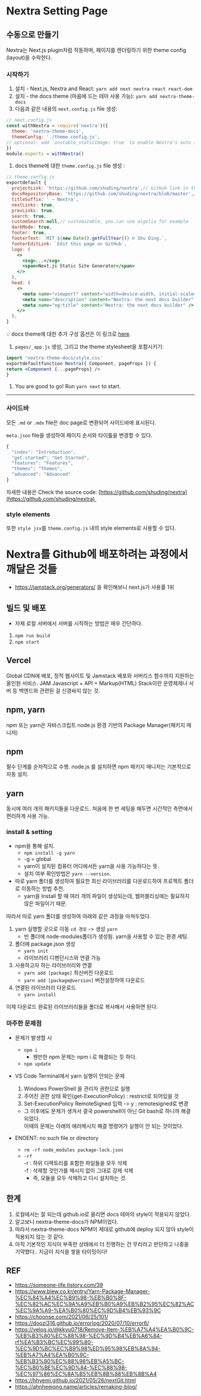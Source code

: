 # Nextra Setting Page

## 수동으로 만들기

Nextra는 Next.js plugin처럼 작동하며, 페이지를 렌더링하기 위한 theme config (layout)을 수락한다. 

### 시작하기

1. 설치 - Next.js, Nextra and React: `yarn add next nextra react react-dom`
2. 설치 - the docs theme (마음에 드는 테마 사용 가능): `yarn add nextra-theme-docs`
3. 다음과 같은 내용의 `next.config.js` file 생성:

```jsx
// next.config.js
const withNextra = require('nextra')({
  theme: 'nextra-theme-docs',
  themeConfig: './theme.config.js',
// optional: add `unstable_staticImage: true` to enable Nextra's auto image import
})
module.exports = withNextra()
```

1. docs theme에 대한 `theme.config.js` file 생성 : 

```jsx
// theme.config.js
exportdefault {
  projectLink: 'https://github.com/shuding/nextra',// GitHub link in the navbar
  docsRepositoryBase: 'https://github.com/shuding/nextra/blob/master',// base URL for the docs repository
  titleSuffix: ' – Nextra',
  nextLinks: true,
  prevLinks: true,
  search: true,
  customSearch:null,// customizable, you can use algolia for example
  darkMode: true,
  footer: true,
  footerText: `MIT ${new Date().getFullYear()} © Shu Ding.`,
  footerEditLink: `Edit this page on GitHub`,
  logo: (
    <>
      <svg>...</svg>
      <span>Next.js Static Site Generator</span>
    </>
  ),
  head: (
    <>
      <meta name="viewport" content="width=device-width, initial-scale=1.0" />
      <meta name="description" content="Nextra: the next docs builder" />
      <meta name="og:title" content="Nextra: the next docs builder" />
    </>
  ),
}
```

💡 docs theme에 대한 추가 구성 옵션은 이 링크로 [here](https://wiki.energneer.vercel.app/themes/docs/configuration).

1. `pages/_app.js` 생성, 그리고 the theme stylesheet을 포함시키기:

```jsx
import 'nextra-theme-docs/style.css'
exportdefaultfunction Nextra({ Component, pageProps }) {
return <Component {...pageProps} />
}
```

1. You are good to go! Run `yarn next` to start.

---

### 사이드바

모든 `.md` or `.mdx` file은 doc page로 변환되어 사이드바에 표시된다.

`meta.json` file을 생성하여 페이지 순서와 타이틀을 변경할 수 있다. 

```jsx
{
  "index": "Introduction",
  "get-started": "Get Started",
  "features": "Features",
  "themes": "Themes",
  "advanced": "Advanced"
}
```

자세한 내용은 Check the source code: [https://github.com/shuding/nextra](https://github.com/shuding/nextra) 

### style elements

또한 `style jsx`를 `theme.config.js` 내의 style elements로 사용할 수 있다.

# Nextra를 Github에 배포하려는 과정에서 깨달은 것들

- https://jamstack.org/generators/ 을 확인해보니 next.js가 사용률 1위

## 빌드 및 배포

- 자체 로컬 서버에서 서버를 시작하는 방법은 매우 간단하다.
1. `npm run build`
2. `npm start`

## Vercel
Global CDN에 배포, 정적 웹사이트 및 Jamstack 배포와 서버리스 함수까지 지원하는 올인원 서비스.
JAM Javascript + API + Markup(HTML)
Stack이란 운영체제나 서버 등 백엔드와 관련된 걸 신경싸지 않는 것.

## npm, yarn
npm 또는 yarn은 자바스크립트 node.js 환경 기반의 Package Manager(패키지 매니저) 

## npm
필수 단계를 순차적으로 수행.
node.js 를 설치하면 npm 패키지 매니저는 기본적으로 자동 설치.

## yarn
동시에 여러 개의 패키지들을 다운로드.
처음에 한 번 세팅을 해두면 시간적인 측면에서 편리하게 사용 가능.

### install & setting
- npm을 통해 설치.
  - `npm install -g yarn`
  - -g = global
  - yarn이 설치된 컴퓨터 어디에서든 yarn을 사용 가능하다는 뜻.
  - 설치 여부 확인방법은 `yarn --version`.
- 따로 yarn 폴더를 생성하여 필요한 최신 라이브러리를 다운로드하여 프로젝트 폴더로 이동하는 방법 추천.
  -  yarn을 Install 할 때 여러 개의 파일이 생성되는데, 웹퍼블리싱에는 필요하지 않은 파일이기 때문.

따라서 따로 yarn 폴더를 생성하여 아래와 같은 과정을 마쳐두었다.

1. yarn 실행할 곳으로 이동 `cd 경로` -> 생성 `yarn`
   - 빈 폴더에 node-modules폴더가 생성됨. yarn을 사용할 수 있는 환경 세팅.
2. 폴더에 package.json 생성
   - `yarn init`
   - 라이브러리 디펜던시스와 연결 가능
3. 사용하고자 하는 라이브러리와 연결
   - `yarn add [package]` 최신버전 다운로드
   - `yarn add [package@version]` 버전설정하여 다운로드 
4. 연결된 라이브러리 다운로드
   - `yarn install`

이제 다운로드 완료된 라이브러리들을 폴더로 복사해서 사용하면 된다.

### 마주한 문제점

- 문제가 발생할 시
  - `npm i`
    - 웬만한 npm 문제는 npm i 로 해결되는 듯 하다.
  - `npm update`

- VS Code Terminal에서 yarn 실행이 안되는 문제
  1. Windows PowerShell 을 관리자 권한으로 실행
  2. 주어진 권한 상태 확인(get-ExecutionPolicy) : restrict로 되어있을 것
  3. Set-ExecutionPolicy RemoteSigned 입력 -> y : remotesigned로 변경
  - 그 이후에도 문제가 생겨서 결국 powershell이 아닌 Git bash로 하니까 해결되었다.   
    이때의 문제는 아래의 에러메시지 해결 명령어가 실행이 안 되는 것이었다.

- ENOENT: no such file or directory
  - `rm -rf node_modules package-lock.json`
  - `-rf`   
    -r : 하위 디렉토리를 포함한 파일들을 모두 삭제  
    -f : 삭제할 것인가를 메시지 없이 그대로 강제 삭제  
    - 즉, 모듈을 모두 삭제하고 다시 설치하는 것.


## 한계
1. 로컬에서는 잘 되는데 github.io로 올리면 docs 테마의 style이 적용되지 않았다.
2. 알고보니 nextra-theme-docs가 NPM이었다.
3. 따라서 nextra-theme-docs NPM이 제대로 github에 deploy 되지 않아 style이 적용되지 않는 것 같다. 
4. 아직 기본적인 지식이 부족한 상태에서 더 진행하는 건 무리라고 판단하고 나중을 기약했다.. 지금이 지식을 쌓을 타이밍이다!

## REF
- https://someone-life.tistory.com/39
- https://www.biew.co.kr/entry/Yarn-Package-Manager-%EC%84%A4%EC%B9%98-%EB%B0%8F-%EC%82%AC%EC%9A%A9%EB%B0%A9%EB%B2%95%EC%82%AC%EC%9A%A9-%EA%B0%80%EC%9D%B4%EB%93%9C
- https://choonse.com/2021/06/25/101/
- https://doozi316.github.io/errorlog/2020/07/10/error6/
- https://velog.io/@kkyu0718/Remove-Item-%EB%A7%A4%EA%B0%9C-%EB%B3%80%EC%88%98-%EC%9D%B4%EB%A6%84-rf%EA%B3%BC%EC%99%80-%EC%9D%BC%EC%B9%98%ED%95%98%EB%8A%94-%EB%A7%A4%EA%B0%9C-%EB%B3%80%EC%88%98%EB%A5%BC-%EC%B0%BE%EC%9D%84-%EC%88%98-%EC%97%86%EC%8A%B5%EB%8B%88%EB%8B%A4
- https://hhyemi.github.io/2021/05/26/nextGit.html
- https://ahnheejong.name/articles/remaking-blog/